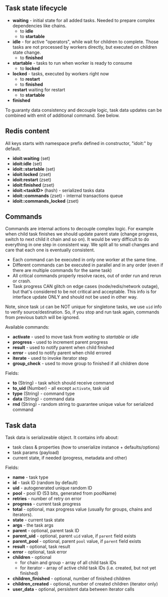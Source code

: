 ## Task state lifecycle

- __waiting__ - initial state for all added tasks. Needed to prepare
  complex dependencies like chains.
  - to __idle__
  - to __startable__
- __idle__ - for active "operators", while wait for children to complete.
  Those tasks are not processed by workers directly, but executed on
  children state change.
  - to __finished__
- __startable__ - tasks to run when worker is ready to consume
  - to __locked__
- __locked__ - tasks, executed by workers right now
  - to __restart__
  - to __finished__
- __restart__ waiting for restart
  - to __startable__
- __finished__

To guaranty data consistency and decouple logic, task data updates can be
combined with emit of additional command. See below.


## Redis content

All keys starts with namespace prefix defined in constructor, "idoit:"
by default.

- __idoit:waiting__                 (set)
- __idoit:idle__                    (set)
- __idoit:<pool>:startable__        (set)
- __idoit:locked__                  (zset)
- __idoit:restart__                 (zset)
- __idoit:finished__                (zset)
- __idoit:\<taskID\>__              (hash) - serialized tasks data
- __idoit:<pool>:commands__         (zset) - internal transactions queue
- __idoit:<pool>:commands_locked__  (zset)


## Commands

Commands are internal actions to decouple complex logic. For example when
child task finishes we should update parent state (change progress, switch to
next child it chain and so on). It would be very difficult to do everything
in one step in consistent way. We split all to small changes and care that
each one is eventually consistent.

- Each command can be executed in only one worker at the same time.
- Different commands can be executed in parallel and in any order (even if
  there are multiple commands for the same task)
- All critical commands properly resolve races, out of order run and rerun
  or crash.
- Task progress CAN glitch on edge cases (node/redis/network outage), but that's
  considered to be not critical and acceptable. This info is for interface
  update ONLY and should not be used in other way.

Note, since task `id` can be NOT unique for singletone tasks, we use `uid`
info to verify source/destination. So, if you stop and run task again,
commands from previous batch will be ignored.

Available commands:

- __activate__ - used to move task from _waiting_ to _startable_ or _idle_
- __progress__ - used to increment parent progress
- __result__ - used to notify parent when child finished
- __error__ - used to notify parent when child errored
- __iterate__ - used to invoke iterator step
- __group_check__ - used to move group to finished if all children done

Fields:

- __to__ (String)       - task which should receive command
- __to_uid__ (Number)   - all except `activate`, task uid
- __type__ (String)     - command type
- __data__ (String)     - command data
- __rnd__ (String)      - random string to guarantee unique value for
                          serialized command


## Task data

Task data is serializeable object. It contains info about:

- task class & properties (how to unserialize instance + defaults/options)
- task params (payload)
- current state, if needed (progress, metadata and other)

Fields:

- __name__               - task type
- __id__                 - task ID (random by default)
- __uid__                - autogenerated unique random ID
- __pool__               - pool ID (53 bits, generated from poolName)
- __retries__            - number of retry on error
- __progress__           - current task progress
- __total__              - optional, max progress value (usually for groups,
                           chains and iterators).
- __state__              - current task state
- __args__               - the task args
- __parent__             - optional, parent task ID
- __parent_uid__         - optional, parent `uid` value, if `parent` field exists
- __parent_pool__        - optional, parent `pool` value, if `parent` field exists
- __result__             - optional, task result
- __error__              - optional, task error
- __children__           - optional
  - for chain and group - array of all child task IDs
  - for iterator - array of active child task IDs (i.e. created, but not yet finished)
- __children_finished__  - optional, number of finished children
- __children_created__   - optional, number of created children (iterator only)
- __user_data__          - optional, persistent data between iterator calls
